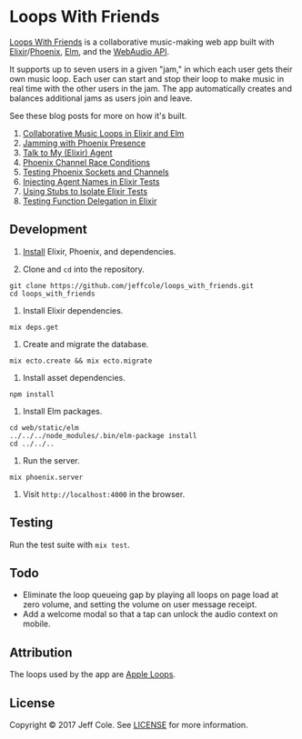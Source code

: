 # Loops With Friends

[Loops With Friends] is a collaborative music-making web app built with [Elixir]/[Phoenix], [Elm], and the [WebAudio API].

It supports up to seven users in a given "jam," in which each user gets their own music loop. Each user can start and stop their loop to make music in real time with the other users in the jam. The app automatically creates and balances additional jams as users join and leave.

See these blog posts for more on how it's built.

1. [Collaborative Music Loops in Elixir and Elm]
1. [Jamming with Phoenix Presence]
1. [Talk to My (Elixir) Agent]
1. [Phoenix Channel Race Conditions]
1. [Testing Phoenix Sockets and Channels]
1. [Injecting Agent Names in Elixir Tests]
1. [Using Stubs to Isolate Elixir Tests]
1. [Testing Function Delegation in Elixir]

## Development

1. [Install] Elixir, Phoenix, and dependencies.

1. Clone and `cd` into the repository.
  ```shell
  git clone https://github.com/jeffcole/loops_with_friends.git
  cd loops_with_friends
  ```

1. Install Elixir dependencies.
  ```shell
  mix deps.get
  ```

1. Create and migrate the database.
  ```shell
  mix ecto.create && mix ecto.migrate
  ```

1. Install asset dependencies.
  ```shell
  npm install
  ```

1. Install Elm packages.
  ```shell
  cd web/static/elm
  ../../../node_modules/.bin/elm-package install
  cd ../../..
  ```

1. Run the server.
  ```shell
  mix phoenix.server
  ```

1. Visit `http://localhost:4000` in the browser.

## Testing

Run the test suite with `mix test`.

## Todo

- Eliminate the loop queueing gap by playing all loops on page load at zero volume, and setting the volume on user message receipt.
- Add a welcome modal so that a tap can unlock the audio context on mobile.

## Attribution

The loops used by the app are [Apple Loops].

## License

Copyright © 2017 Jeff Cole. See [LICENSE](LICENSE) for more information.

[Loops With Friends]: http://www.loopswithfriends.com/
[Elixir]: http://elixir-lang.org/
[Phoenix]: http://www.phoenixframework.org/
[Elm]: http://elm-lang.org/
[WebAudio API]: https://webaudio.github.io/web-audio-api/
[Collaborative Music Loops in Elixir and Elm]: http://jeff-cole.com/collaborative-music-loops-in-elixir-and-elm
[Jamming with Phoenix Presence]: http://jeff-cole.com/jamming-with-phoenix-presence
[Talk to My (Elixir) Agent]: http://jeff-cole.com/talk-to-my-elixir-agent
[Phoenix Channel Race Conditions]: http://jeff-cole.com/phoenix-channel-race-conditions
[Testing Phoenix Sockets and Channels]: http://jeff-cole.com/testing-phoenix-sockets-and-channels
[Injecting Agent Names in Elixir Tests]: http://jeff-cole.com/injecting-agent-names-in-elixir-tests
[Using Stubs to Isolate Elixir Tests]: http://jeff-cole.com/using-stubs-to-isolate-elixir-tests
[Testing Function Delegation in Elixir]: http://jeff-cole.com/testing-function-delegation-in-elixir
[Install]: http://www.phoenixframework.org/docs/installation
[Apple Loops]: https://support.apple.com/en-us/HT201808
